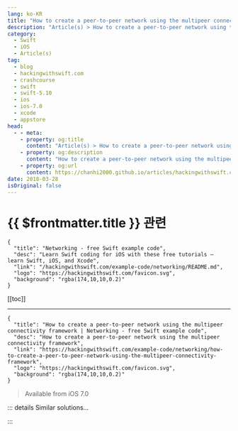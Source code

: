```yaml
---
lang: ko-KR
title: "How to create a peer-to-peer network using the multipeer connectivity framework"
description: "Article(s) > How to create a peer-to-peer network using the multipeer connectivity framework"
category:
  - Swift
  - iOS
  - Article(s)
tag: 
  - blog
  - hackingwithswift.com
  - crashcourse
  - swift
  - swift-5.10
  - ios
  - ios-7.0
  - xcode
  - appstore
head:
  - - meta:
    - property: og:title
      content: "Article(s) > How to create a peer-to-peer network using the multipeer connectivity framework"
    - property: og:description
      content: "How to create a peer-to-peer network using the multipeer connectivity framework"
    - property: og:url
      content: https://chanhi2000.github.io/articles/hackingwithswift.com/example-code/networking/how-to-create-a-peer-to-peer-network-using-the-multipeer-connectivity-framework.html
date: 2018-03-28
isOriginal: false
---
```


# {{ $frontmatter.title }} 관련

```component VPCard
{
  "title": "Networking - free Swift example code",
  "desc": "Learn Swift coding for iOS with these free tutorials – learn Swift, iOS, and Xcode",
  "link": "/hackingwithswift.com/example-code/networking/README.md",
  "logo": "https://hackingwithswift.com/favicon.svg",
  "background": "rgba(174,10,10,0.2)"
}
```

[[toc]]

---

```component VPCard
{
  "title": "How to create a peer-to-peer network using the multipeer connectivity framework | Networking - free Swift example code",
  "desc": "How to create a peer-to-peer network using the multipeer connectivity framework",
  "link": "https://hackingwithswift.com/example-code/networking/how-to-create-a-peer-to-peer-network-using-the-multipeer-connectivity-framework",
  "logo": "https://hackingwithswift.com/favicon.svg",
  "background": "rgba(174,10,10,0.2)"
}
```

> Available from iOS 7.0

<!-- TODO: 작성 -->

<!-- 
The `MultipeerConnectivity` framework is designed to allow ad hoc data transfer between devices that are in close proximity. The connection is started managed for you by iOS, but you're responsible for presenting useful interface to your users and for understanding the data that is being sent and received.

First things first, import the `MultipeerConnectivity` framework:

```swift
import MultipeerConnectivity
```

Now define these three properties to hold the multipeer session information:

```swift
var peerID: MCPeerID!
var mcSession: MCSession!
var mcAdvertiserAssistant: MCAdvertiserAssistant!
```

The peer ID is simply the name of the current device, which is useful for identifying who is joining a session. We're just going to use the current device's name when creating our connection, but we're also going to require encryption. Add this to your `viewDidLoad()` method:

```swift
peerID = MCPeerID(displayName: UIDevice.current.name)
mcSession = MCSession(peer: peerID, securityIdentity: nil, encryptionPreference: .required)
mcSession.delegate = self
```

You will need to tell iOS that your view controller conforms to the `MCSessionDelegate` and `MCBrowserViewControllerDelegate` delegates, like this:

```swift
class ViewController: UIViewController, MCSessionDelegate, MCBrowserViewControllerDelegate {
    // your view controller here
}
```

Conforming to those two delegates means implementing quite a few methods. Fortunately, five of them are super simple because three are empty and the other two just dismiss a view controller. Add this code now:

```swift
func session(_ session: MCSession, didReceive stream: InputStream, withName streamName: String, fromPeer peerID: MCPeerID) {

}

func session(_ session: MCSession, didStartReceivingResourceWithName resourceName: String, fromPeer peerID: MCPeerID, with progress: Progress) {

}

func session(_ session: MCSession, didFinishReceivingResourceWithName resourceName: String, fromPeer peerID: MCPeerID, at localURL: URL?, withError error: Error?) {

}

func browserViewControllerDidFinish(_ browserViewController: MCBrowserViewController) {
    dismiss(animated: true)
}

func browserViewControllerWasCancelled(_ browserViewController: MCBrowserViewController) {
    dismiss(animated: true)
}
```

Next comes a slightly harder method: you need to do something when clients connect or disconnect. That something could just be "I don't care; do nothing," or it might be where you show a message on the screen to tell your user. Here's a basic version that just prints out a status message to the Xcode log:

```swift
func session(_ session: MCSession, peer peerID: MCPeerID, didChange state: MCSessionState) {
    switch state {
    case MCSessionState.connected:
        print("Connected: \(peerID.displayName)")

    case MCSessionState.connecting:
        print("Connecting: \(peerID.displayName)")

    case MCSessionState.notConnected:
        print("Not Connected: \(peerID.displayName)")
    }
}
```

Time for the important stuff: sending and receiving data. Now, obviously the data you will send and receive depends on what your app does, so you will need to customize this code to fit your needs. In the example I'm going to give, we'll use sending and receiving images, but you could just as easily send strings or anything else.

So, here's how to encode an image into a `Data` then send that to all connected peers:

```swift
func sendImage(img: UIImage) {
    if mcSession.connectedPeers.count > 0 {
        if let imageData = img.pngData() {
            do {
                try mcSession.send(imageData, toPeers: mcSession.connectedPeers, with: .reliable)
            } catch let error as NSError {
                let ac = UIAlertController(title: "Send error", message: error.localizedDescription, preferredStyle: .alert)
                ac.addAction(UIAlertAction(title: "OK", style: .default))
                present(ac, animated: true)
            }
        }
    }
}
```

To receive that on the other side, you need a method like this:

```swift
func session(_ session: MCSession, didReceive data: Data, fromPeer peerID: MCPeerID) {
    if let image = UIImage(data: data) {
        DispatchQueue.main.async { [unowned self] in
            // do something with the image
        }
    }
}
```

Note that I've explicitly pushed the work to the main thread so that you're safe to do UI work.

All that remains now is to either host a session or join a session. Add these two methods to your code, then call whichever one you need:

```swift
func startHosting(action: UIAlertAction!) {
    mcAdvertiserAssistant = MCAdvertiserAssistant(serviceType: "hws-kb", discoveryInfo: nil, session: mcSession)
    mcAdvertiserAssistant.start()
}

func joinSession(action: UIAlertAction!) {
    let mcBrowser = MCBrowserViewController(serviceType: "hws-kb", session: mcSession)
    mcBrowser.delegate = self
    present(mcBrowser, animated: true)
}
```

Note: to test this code you'll need either two iOS devices or one device and the simulator.

-->

::: details Similar solutions…

<!--
/example-code/networking/how-to-check-for-internet-connectivity-using-nwpathmonitor">How to check for internet connectivity using NWPathMonitor 
/example-code/networking/how-to-make-a-network-request-wait-for-an-internet-connection-using-waitsforconnectivity">How to make a network request wait for an internet connection using waitsForConnectivity 
/example-code/uikit/how-to-share-content-with-the-social-framework-and-slcomposeviewcontroller">How to share content with the Social framework and SLComposeViewController 
/quick-start/swiftui/how-to-create-multi-column-lists-using-table">How to create multi-column lists using Table 
/quick-start/swiftui/swiftui-tips-and-tricks">SwiftUI tips and tricks</a>
-->

:::

